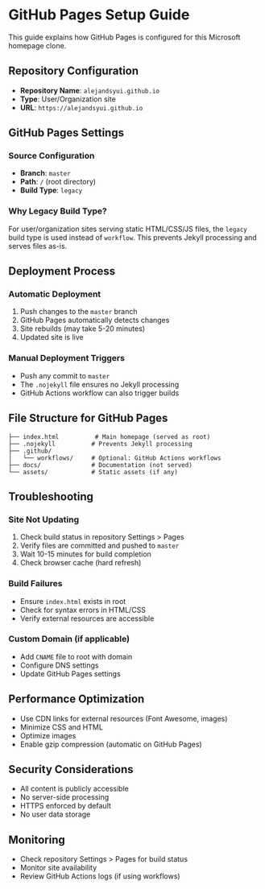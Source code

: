 # GitHub Pages Setup Guide

This guide explains how GitHub Pages is configured for this Microsoft homepage clone.

## Repository Configuration

- **Repository Name**: `alejandsyui.github.io`
- **Type**: User/Organization site
- **URL**: `https://alejandsyui.github.io`

## GitHub Pages Settings

### Source Configuration
- **Branch**: `master`
- **Path**: `/` (root directory)
- **Build Type**: `legacy`

### Why Legacy Build Type?
For user/organization sites serving static HTML/CSS/JS files, the `legacy` build type is used instead of `workflow`. This prevents Jekyll processing and serves files as-is.

## Deployment Process

### Automatic Deployment
1. Push changes to the `master` branch
2. GitHub Pages automatically detects changes
3. Site rebuilds (may take 5-20 minutes)
4. Updated site is live

### Manual Deployment Triggers
- Push any commit to `master`
- The `.nojekyll` file ensures no Jekyll processing
- GitHub Actions workflow can also trigger builds

## File Structure for GitHub Pages

```
├── index.html          # Main homepage (served as root)
├── .nojekyll          # Prevents Jekyll processing
├── .github/
│   └── workflows/     # Optional: GitHub Actions workflows
├── docs/              # Documentation (not served)
└── assets/            # Static assets (if any)
```

## Troubleshooting

### Site Not Updating
1. Check build status in repository Settings > Pages
2. Verify files are committed and pushed to `master`
3. Wait 10-15 minutes for build completion
4. Check browser cache (hard refresh)

### Build Failures
- Ensure `index.html` exists in root
- Check for syntax errors in HTML/CSS
- Verify external resources are accessible

### Custom Domain (if applicable)
- Add `CNAME` file to root with domain
- Configure DNS settings
- Update GitHub Pages settings

## Performance Optimization

- Use CDN links for external resources (Font Awesome, images)
- Minimize CSS and HTML
- Optimize images
- Enable gzip compression (automatic on GitHub Pages)

## Security Considerations

- All content is publicly accessible
- No server-side processing
- HTTPS enforced by default
- No user data storage

## Monitoring

- Check repository Settings > Pages for build status
- Monitor site availability
- Review GitHub Actions logs (if using workflows)
